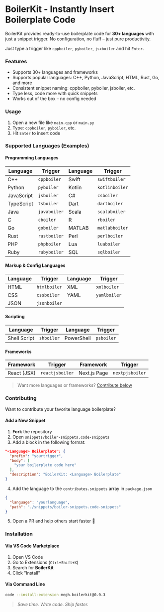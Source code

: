 # BoilerKit - Instantly Insert Boilerplate Code

BoilerKit provides ready-to-use boilerplate code for **30+ languages** with just a snippet trigger. No configuration, no fluff – just pure productivity.

Just type a trigger like `cppboiler`, `pyboiler`, `jsxboiler` and hit `Enter`.

### Features
- Supports 30+ languages and frameworks
- Supports popular languages: C++, Python, JavaScript, HTML, Rust, Go, and more
- Consistent snippet naming: cppboiler, pyboiler, jsboiler, etc.
- Type less, code more with quick snippets
- Works out of the box – no config needed

### Usage
1. Open a new file like `main.cpp` or `main.py`
2. Type: `cppboiler`, `pyboiler`, etc.
3. Hit `Enter` to insert code

### Supported Languages (Examples)


#### Programming Languages

| Language   | Trigger      | Language | Trigger        |
| ---------- | ------------ | -------- | -------------- |
| C++        | `cppboiler`  | Swift    | `swiftboiler`  |
| Python     | `pyboiler`   | Kotlin   | `kotlinboiler` |
| JavaScript | `jsboiler`   | C#       | `csboiler`     |
| TypeScript | `tsboiler`   | Dart     | `dartboiler`   |
| Java       | `javaboiler` | Scala    | `scalaboiler`  |
| C          | `cboiler`    | R        | `rboiler`      |
| Go         | `goboiler`   | MATLAB   | `matlabboiler` |
| Rust       | `rustboiler` | Perl     | `perlboiler`   |
| PHP        | `phpboiler`  | Lua      | `luaboiler`    |
| Ruby       | `rubyboiler` | SQL      | `sqlboiler`    |

#### Markup & Config Languages

| Language | Trigger      | Language | Trigger      |
| -------- | ------------ | -------- | ------------ |
| HTML     | `htmlboiler` | XML      | `xmlboiler`  |
| CSS      | `cssboiler`  | YAML     | `yamlboiler` |
| JSON     | `jsonboiler` |          |              |

#### Scripting

| Language     | Trigger    | Language   | Trigger    |
| ------------ | ---------- | ---------- | ---------- |
| Shell Script | `shboiler` | PowerShell | `psboiler` |

#### Frameworks

| Framework   | Trigger         | Framework    | Trigger         |
| ----------- | --------------- | ------------ | --------------- |
| React (JSX) | `reactjsboiler` | Next.js Page | `nextpjsboiler` |

> Want more languages or frameworks? [Contribute below](#Contributing)


### Contributing

Want to contribute your favorite language boilerplate?

#### Add a New Snippet

1. **Fork** the repository
2. Open `snippets/boiler-snippets.code-snippets`
3. Add a block in the following format:

```json
"<Language> Boilerplate": {
  "prefix": "yourtrigger",
  "body": [
    "your boilerplate code here"
  ],
  "description": "BoilerKit: <Language> Boilerplate"
}
```

4. Add the language to the `contributes.snippets` array in `package.json`

```json
{
  "language": "yourlanguage",
  "path": "./snippets/boiler-snippets.code-snippets"
}
```

5. Open a PR and help others start faster 🚀

### Installation

#### Via VS Code Marketplace
1. Open VS Code
2. Go to Extensions (`Ctrl+Shift+X`)
3. Search for **BoilerKit**
4. Click "Install"

#### Via Command Line
```bash
code --install-extension megh.boilerkit@0.0.3
```


> *Save time. Write code. Ship faster.*